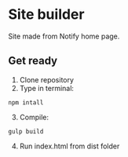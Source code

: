 # Site builder
Site made from Notify home page.

## Get ready
1. Clone repository
2. Type in terminal:
```
npm intall
```
3. Compile:
```
gulp build
```
4. Run index.html from dist folder